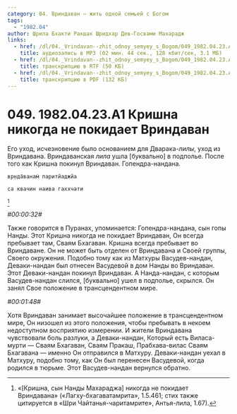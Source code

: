 ```yaml
---
category: 04. Вриндаван — жить одной семьей с Богом
tags:
  - "1982.04"
author: Шрила Бхакти Ракшак Шридхар Дев-Госвами Махарадж
links:
  - href: /dl/04._Vrindavan--zhit_odnoy_semyey_s_Bogom/049_1982.04.23.A1_SridharMj_Krishna_nikogda_ne_pokidaet_Vrindavan.mp3
    title: аудиозапись в MP3 (02 мин. 44 сек., 128 кбит/сек, 3.1 МБ)
  - href: /dl/04._Vrindavan--zhit_odnoy_semyey_s_Bogom/049_1982.04.23.A1_SridharMj_Krishna_nikogda_ne_pokidaet_Vrindavan.rtf
    title: транскрипцию в RTF (50 КБ)
  - href: /dl/04._Vrindavan--zhit_odnoy_semyey_s_Bogom/049_1982.04.23.A1_SridharMj_Krishna_nikogda_ne_pokidaet_Vrindavan.pdf
    title: транскрипцию в PDF (132 КБ)
---
```


# 049. 1982.04.23.A1 Кришна никогда не покидает Вриндаван

Его уход, исчезновение было основанием для Дварака-*лилы*, уход из Вриндавана. Вриндаванская *лила* ушла [буквально] в подполье. После того как Кришна покинул Вриндаван. Гопендра-нандана.

    вр̣нда̄ванам̇ паритйаджйа

    са квачин наива гаххчати
[^_ftn1]

*#00:00:32#*

Также говорится в Пуранах, упоминается: Гопендра-нандана, сын гопы Нанды. Этот Кришна никогда не покидает Вриндаван, Он всегда пребывает там, Сваям Бхагаван. Кришна всегда пребывает во Вриндаване. Он не может быть отделен от Вриндавана и Своей группы, Своего окружения. Подобно тому как из Матхуры Васудев-нандан, Деваки-нандан был отнесен Васудевой в дом Нанды во Вриндаван. Этот Деваки-нандан покинул Вриндаван. А Нанда-нандан, с которым Васудев-нандан слился, [буквально] ушел в подполье, скрылся. Он занял Свое положение в трансцендентном мире.

*#00:01:48#*

Хотя Вриндаван занимает высочайшее положение в трансцендентном мире, Он низошел из этого положения, чтобы пребывать в некоем недоступном восприятию измерении. И жители Вриндавана чувствовали боль разлуки, а Деваки-нандан, Который есть Виласа-мурти — Сваям Бхагаван, Сваям Пракаш, Прабхава-вилас Сваям Бхагавана — именно Он отправился в Матхуру. Деваки-нандан уехал в Матхуру, подобно тому, как Он был перенесен Васудевой, когда родился в тюрьме. Этот Васудев-нандан вернулся обратно.



[^_ftn1]: «[Кришна, сын Нанды Махараджа] никогда не покидает Вриндавана» («Лагху-бхагаватамрита», 1.5.461; стих также цитируется в «Шри Чайтанья-чаритамрите», Антья-лила, 1.67).

